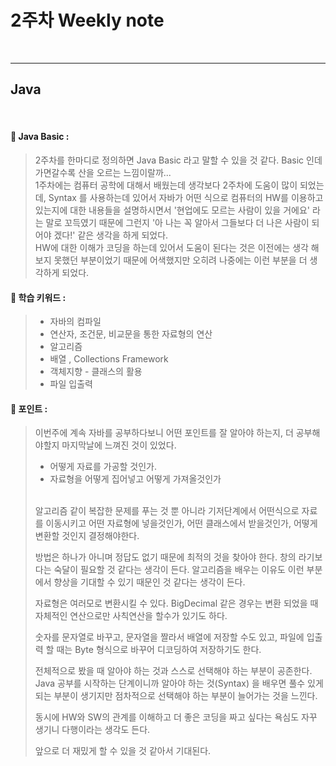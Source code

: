 2주차 Weekly note
===================

<br/>     


----------


Java 
-------------
<br/>

#### :bookmark_tabs:  Java Basic :
> 2주차를 한마디로 정의하면 Java Basic 라고 말할 수 있을 것 같다.  Basic 인데 가면갈수록 산을 오르는 느낌이랄까... <br/>
> 1주차에는 컴퓨터 공학에 대해서 배웠는데 생각보다 2주차에 도움이 많이 되었는데,  Syntax 를 사용하는데 있어서 자바가 어떤 식으로 컴퓨터의 HW를 이용하고 있는지에 대한 내용들을 설명하시면서 '현업에도 모르는 사람이 있을 거에요' 라는 말로 꼬득였기 때문에 그런지  '아 나는 꼭 알아서 그들보다 더 나은 사람이 되어야 겠다!'  같은 생각을 하게 되었다. <br/>
> HW에 대한 이해가 코딩을 하는데 있어서 도움이 된다는 것은 이전에는 생각 해보지 못했던 부분이었기 때문에 어색했지만 오히려 나중에는 이런 부분을 더 생각하게 되었다. 

#### :bookmark_tabs:  학습 키워드 :
>  - 자바의 컴파일
>  - 연산자, 조건문, 비교문을 통한 자료형의 연산
>  - 알고리즘
>  - 배열 , Collections Framework 
>  - 객체지향 - 클래스의 활용
>  - 파일 입출력

#### :bookmark_tabs:  포인트 :
>  이번주에 계속 자바를 공부하다보니 어떤 포인트를 잘 알아야 하는지, 더 공부해야할지 마지막날에 느껴진 것이 있었다. 
>   
>  - 어떻게 자료를 가공할 것인가.
>  - 자료형을 어떻게 집어넣고 어떻게 가져올것인가
>
> <br/>
> 알고리즘 같이 복잡한 문제를 푸는 것 뿐 아니라 기저단계에서 어떤식으로 자료를 이동시키고 어떤 자료형에 넣을것인가, 어떤 클래스에서 받을것인가, 어떻게 변환할 것인지 결정해야한다. 
> 
> 방법은 하나가 아니며 정답도 없기 때문에 최적의 것을 찾아야 한다. 창의 라기보다는 숙달이 필요할 것 같다는 생각이 든다. 알고리즘을 배우는 이유도 이런 부분에서 향상을 기대할 수 있기 때문인 것 같다는 생각이 든다.
>
>  자료형은 여러모로 변환시킬 수 있다. BigDecimal 같은 경우는 변환 되었을 때 자체적인 연산으로만 사칙연산을 할수가 있기도 하다.
>  
> 숫자를 문자열로 바꾸고, 문자열을 짤라서 배열에 저장할 수도 있고, 파일에 입출력 할 때는 Byte 형식으로 바꾸어 디코딩하여 저장하기도 한다. 
>  
>  전체적으로 봤을 때 알아야 하는 것과 스스로 선택해야 하는 부분이 공존한다. Java 공부를 시작하는 단계이니까 알아야 하는 것(Syntax) 을 배우면 풀수 있게 되는 부분이 생기지만 점차적으로 선택해야 하는 부분이 늘어가는 것을 느낀다. 
>  
>  동시에 HW와 SW의 관계를 이해하고 더 좋은 코딩을 짜고 싶다는 욕심도 자꾸 생기니 다행이라는 생각도 든다. 
>   
>   앞으로 더 재밌게 할 수 있을 것 같아서 기대된다. 